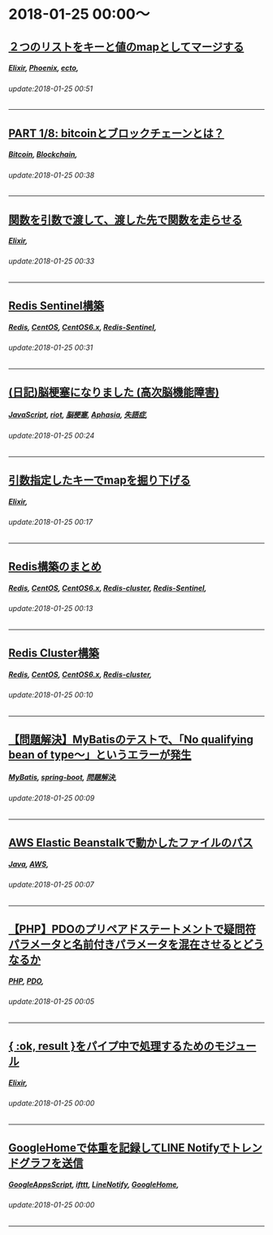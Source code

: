 # 2018-01-25 00:00～
## [２つのリストをキーと値のmapとしてマージする](https://qiita.com/piacere/items/769c578399ffcc87b95e)
##### [Elixir](https://qiita.com/tags/Elixir), [Phoenix](https://qiita.com/tags/Phoenix), [ecto](https://qiita.com/tags/ecto), 
###### update:2018-01-25 00:51
---
## [PART 1/8: bitcoinとブロックチェーンとは？](https://qiita.com/lmiller1990/items/c52fa15519a820f78f86)
##### [Bitcoin](https://qiita.com/tags/Bitcoin), [Blockchain](https://qiita.com/tags/Blockchain), 
###### update:2018-01-25 00:38
---
## [関数を引数で渡して、渡した先で関数を走らせる](https://qiita.com/piacere/items/421753c033647b6cfb99)
##### [Elixir](https://qiita.com/tags/Elixir), 
###### update:2018-01-25 00:33
---
## [Redis Sentinel構築](https://qiita.com/ono-soic/items/b1437b30f0e3659dc169)
##### [Redis](https://qiita.com/tags/Redis), [CentOS](https://qiita.com/tags/CentOS), [CentOS6.x](https://qiita.com/tags/CentOS6.x), [Redis-Sentinel](https://qiita.com/tags/Redis-Sentinel), 
###### update:2018-01-25 00:31
---
## [(日記)脳梗塞になりました (高次脳機能障害)](https://qiita.com/ykido/items/a7a19ed2e9c0f6ba708b)
##### [JavaScript](https://qiita.com/tags/JavaScript), [riot](https://qiita.com/tags/riot), [脳梗塞](https://qiita.com/tags/脳梗塞), [Aphasia](https://qiita.com/tags/Aphasia), [失語症](https://qiita.com/tags/失語症), 
###### update:2018-01-25 00:24
---
## [引数指定したキーでmapを掘り下げる](https://qiita.com/piacere/items/f376e36a092921b18797)
##### [Elixir](https://qiita.com/tags/Elixir), 
###### update:2018-01-25 00:17
---
## [Redis構築のまとめ](https://qiita.com/ono-soic/items/d63ac849ebccee68b5bc)
##### [Redis](https://qiita.com/tags/Redis), [CentOS](https://qiita.com/tags/CentOS), [CentOS6.x](https://qiita.com/tags/CentOS6.x), [Redis-cluster](https://qiita.com/tags/Redis-cluster), [Redis-Sentinel](https://qiita.com/tags/Redis-Sentinel), 
###### update:2018-01-25 00:13
---
## [Redis Cluster構築](https://qiita.com/ono-soic/items/56661d468989c6036852)
##### [Redis](https://qiita.com/tags/Redis), [CentOS](https://qiita.com/tags/CentOS), [CentOS6.x](https://qiita.com/tags/CentOS6.x), [Redis-cluster](https://qiita.com/tags/Redis-cluster), 
###### update:2018-01-25 00:10
---
## [【問題解決】MyBatisのテストで、「No qualifying bean of type～」というエラーが発生](https://qiita.com/yuji38kwmt/items/fee402fdfafa23ce12b5)
##### [MyBatis](https://qiita.com/tags/MyBatis), [spring-boot](https://qiita.com/tags/spring-boot), [問題解決](https://qiita.com/tags/問題解決), 
###### update:2018-01-25 00:09
---
## [AWS Elastic Beanstalkで動かしたファイルのパス](https://qiita.com/haruto167/items/2faaa9003bd8e4606a1c)
##### [Java](https://qiita.com/tags/Java), [AWS](https://qiita.com/tags/AWS), 
###### update:2018-01-25 00:07
---
## [【PHP】PDOのプリペアドステートメントで疑問符パラメータと名前付きパラメータを混在させるとどうなるか](https://qiita.com/Kunikata/items/979b23ce4b9b1302d2d0)
##### [PHP](https://qiita.com/tags/PHP), [PDO](https://qiita.com/tags/PDO), 
###### update:2018-01-25 00:05
---
## [{ :ok, result }をパイプ中で処理するためのモジュール](https://qiita.com/piacere/items/f82a1e45c8650271a7eb)
##### [Elixir](https://qiita.com/tags/Elixir), 
###### update:2018-01-25 00:00
---
## [GoogleHomeで体重を記録してLINE Notifyでトレンドグラフを送信](https://qiita.com/tamaki-kz/items/8b277cbd353a9b6543b7)
##### [GoogleAppsScript](https://qiita.com/tags/GoogleAppsScript), [ifttt](https://qiita.com/tags/ifttt), [LineNotify](https://qiita.com/tags/LineNotify), [GoogleHome](https://qiita.com/tags/GoogleHome), 
###### update:2018-01-25 00:00
---





